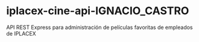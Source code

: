# iplacex-cine-api-IGNACIO_CASTRO
 API REST Express para administración de películas favoritas de empleados de IPLACEX
